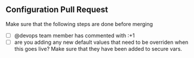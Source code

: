 Configuration Pull Request
---

Make sure that the following steps are done before merging

  - [ ] @devops team member has commented with :+1
  - [ ] are you adding any new default values that need to be overriden when this goes live?  Make sure that they have been added to secure vars.
